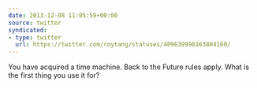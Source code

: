 ```yaml
---
date: 2013-12-08 11:05:59+00:00
source: twitter
syndicated:
- type: twitter
  url: https://twitter.com/roytang/statuses/409639990163804160/
---
```


You have acquired a time machine. Back to the Future rules apply. What is the first thing you use it for?